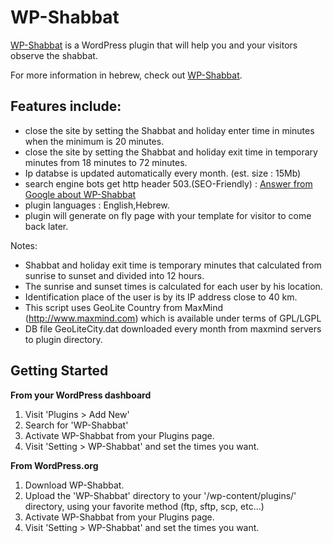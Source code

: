 # WP-Shabbat 

[WP-Shabbat](http://www.dossihost.net/%D7%AA%D7%95%D7%A1%D7%A3-%D7%95%D7%95%D7%A8%D7%93%D7%A4%D7%A1-%D7%A1%D7%95%D7%92%D7%A8-%D7%90%D7%AA%D7%A8-%D7%91%D7%A9%D7%91%D7%AA%D7%95%D7%AA-%D7%95%D7%97%D7%92%D7%99%D7%9D/) is a WordPress plugin that will help you and your visitors observe the shabbat.

For more information in hebrew, check out [WP-Shabbat](http://www.dossihost.net/%D7%AA%D7%95%D7%A1%D7%A3-%D7%95%D7%95%D7%A8%D7%93%D7%A4%D7%A1-%D7%A1%D7%95%D7%92%D7%A8-%D7%90%D7%AA%D7%A8-%D7%91%D7%A9%D7%91%D7%AA%D7%95%D7%AA-%D7%95%D7%97%D7%92%D7%99%D7%9D/).

## Features include:

* close the site by setting the Shabbat and holiday enter time in minutes when the minimum is 20 minutes.
* close the site by setting the Shabbat and holiday exit time in temporary minutes from 18 minutes to 72 minutes.
* Ip databse is updated automatically every month. (est. size : 15Mb)
* search engine bots get http header 503.(SEO-Friendly) :
[Answer from Google about WP-Shabbat](https://productforums.google.com/forum/#!topic/webmasters/bjpQtTwzadI/discussion)
* plugin languages : English,Hebrew.
* plugin will generate on fly page with your template for visitor to come back later.

Notes:

* Shabbat and holiday exit time is temporary minutes that calculated from sunrise to sunset and divided into 12 hours.
* The sunrise and sunset times is calculated for each user by his location. 
* Identification place of the user is by its IP address close to 40 km.
* This script uses GeoLite Country from MaxMind (http://www.maxmind.com) which is available under terms of GPL/LGPL 
* DB file GeoLiteCity.dat downloaded every month from maxmind servers to plugin directory.

## Getting Started

**From your WordPress dashboard**

1. Visit 'Plugins > Add New'
2. Search for 'WP-Shabbat'
3. Activate WP-Shabbat from your Plugins page. 
4. Visit 'Setting > WP-Shabbat' and set the times you  want.

**From WordPress.org**

1. Download WP-Shabbat.
2. Upload the 'WP-Shabbat' directory to your '/wp-content/plugins/' directory, using your favorite method (ftp, sftp, scp, etc...)
3. Activate WP-Shabbat from your Plugins page. 
4. Visit 'Setting > WP-Shabbat' and set the times you  want.

